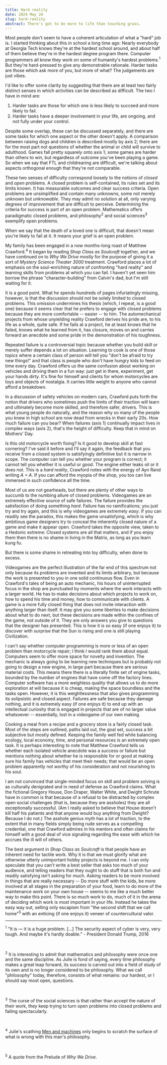 ```yaml
---
title: Hard reality
date: 2024 May 24
slug: hard-reality
abstract: There's got to be more to life than touching grass.
---
```


Most people don't seem to have a coherent articulation of what a "hard" job is. I started thinking about this in school a long time ago: Nearly everybody at Georgia Tech knows they're at the hardest school around, and about half of them believe they're in the hardest degree program there. Computer programmers all know they work on some of humanity's hardest problems.<sup>1</sup> But they're hard-pressed to give any demonstrable rationale. Harder tasks are those which ask more of you, but more of what? The judgements are just vibes.

I'd like to offer some clarity by suggesting that there are at least two fairly distinct senses in which activities can be described as difficult. The two I have in mind are:

1. Harder tasks are those for which one is less likely to succeed and more likely to fail.
2. Harder tasks have a deeper involvement in your life, are ongoing, and not fully under your control.

Despite some overlap, these can be discussed separately, and there are some tasks for which one aspect or the other doesn't apply. A comparison between raising dogs and children is described mostly by axis 2; there are for the most part not questions of whether the animal or child will survive to adulthood. Games fall pretty squarely onto axis 1; some games are harder than others to win, but regardless of outcome you've been playing a game. So when we say that FTL and childrearing are difficult, we're talking about aspects orthogonal enough that they're not comparable.

These two senses of difficulty correspond loosely to the notions of *closed* and *open* problems. A closed problem is self-contained, its rules set and its limits known. It has measurable outcomes and clear success criteria. Open problems are unsimplified and contain many unknowns, some not merely unknown but *unknowable*. They may admit no solution at all, only varying degrees of improvement that are difficult to perceive. Determining the criteria for success is part of an open problem. Mathematics offers paradigmatic closed problems, and philosophy<sup>2</sup> and social sciences<sup>3</sup> exemplify open problems.

When we say that the death of a loved one is difficult, that doesn't mean you're likely to fail at it. It means your grief is an open problem.

My family has been engaged in a now months-long roast of Matthew Crawford.<sup>4</sup> It began by reading *Shop Class as Soulcraft* together, and we have continued on to *Why We Drive* mostly for the purpose of giving it a sort of *Mystery Science Theater 3000* treatment. Crawford places a lot of emphasis on the soul-enriching nature of confronting "hard reality" and learning skills from problems at which you can fail. I haven't yet seen him borrow the phrase "character-building" from Calvin's dad, but I'm still waiting for it.

It is a good point. What he spends hundreds of pages infuriatingly missing, however, is that the discussion should not be solely limited to closed problems. This omission undermines his thesis (which, I repeat, is a good one) because it seems clear that he prefers to engage with closed problems because they are more comfortable -- easier -- to him. The automechanical projects from whose unyielding reality Crawford derives his pride are, to his life as a whole, quite safe. If he fails at a project, he at least knows that he failed, knows what he learned from it, has closure, moves on and carries forward an anecdote and some pride in the demonstration of his toughness.

Repeated failure is a controversial topic because whether you build skill or merely suffer depends a lot on situation. Learning to cook is one of those topics where a certain class of person will tell you "don't be afraid to try new things!" and that class is people who don't have hungry kids to feed on time every day. Crawford offers us the same confusion about working on vehicles and driving them in a fun way: just get in there, experiment, get your hands dirty. It's fine for himself and clients for whom motorcycles are toys and objects of nostalgia. It carries little weight to anyone who cannot afford a breakdown.

In a discussion of safety vehicles on modern cars, Crawford puts forth the notion that drivers who sometimes push the limits of their traction will learn and ultimately become more skilled, and therefore safer, drivers. This is what young people do naturally, and the reason why so many of the people you knew in high school are now dead from wrecks in their early 20s. How much failure can you bear? When failures (axis 1) continually impact lives in complex ways (axis 2), that's the height of difficulty. Keep that in mind on Mothers' Day.

Is this old motorcycle worth fixing? Is it good to develop skill at fast cornering? I've said it before and I'll say it again, the feedback that you receive from a closed system is satisfyingly definitive but it is narrow in scope. The computer can tell you whether your program is correct; it cannot tell you whether it is useful or good. The engine either leaks oil or it does not. This is a *hard reality*, Crawford notes with the energy of Ayn Rand writing *A = A*. If you can afford the myopia of the shop, you too can live immersed in such confidence all the time.

Most of us are not gearheads, but there are plenty of other ways to succumb to the numbing allure of closed problems. Videogames are an extremely effective source of safe failures. The failure provides the satisfaction of doing something *hard*. Failure has no ramifications; you just try and try again, and this is why videogames are extremely *easy*. If you can readily see the paradox, this makes the game unsatisfying, which is why ambitious game designers try to conceal the inherently closed nature of a game and make it appear open. Crawford takes the opposite view, taken to a Hedonic extreme: Closed systems are all that matters, and if you enjoy them then there is no shame in living in the Matrix, as long as you learn kung fu.

But there is some shame in retreating into toy difficulty, when done to excess.

Videogames are the perfect illustration of the far end of this spectrum not only because its problems are invented and its limits arbitrary, but because the work is presented to you in one solid continuous flow. Even in Crawford's tales of being an auto mechanic, his hours of uninterrupted focus in the shop are punctuated by moments where the work interacts with a larger world. He has to make decisions about which projects to work on, how to spend his time and money, how to communicate with clients. A game is a more fully closed thing that does not invite interaction with anything larger than itself. It may give you some liberties to make decisions about what to do next, but these decisions are made within the confines of the game, not outside of it. They are only answers you give to questions that the designer has presented. This is how it is so easy (if one enjoys it) to discover with surprise that the Sun is rising and one is still playing Civilization.

I can't say whether computer programming is more or less of an open problem than motorcycle repair; I think I would rank them about equal. Computers seem to offer more space for novelty and invention. The mechanic is always going to be learning new techniques but is probably not going to design a new engine, in large part because there are serious material costs. This means there there is a literally finite set of engine tasks, bounded by the number of engines that have come off the factory lines. Computer software has a more weighless quality that allows us to do more exploration at will because it is cheap, making the space boundless and the tasks open. However, it is this weightlessness that also gives programming its solipsistic and closed aspect. Failures are safe because they damage nothing, and it is extremely easy (if one enjoys it) to end up with an intellectual curiosity that is engaged in projects that are of no larger value whatsoever -- essentially, lost in a videogame of our own making.

Cooking a meal from a recipe and a grocery store is a fairly closed task. Most of the steps are outlined, paths laid out, the goal set, success a bit subjective but mostly defined. Keeping the family well fed while balancing ecology, local economy, time, and personal resources is an extremely open task. It is perhaps interesting to note that Matthew Crawford tells us whether each isolated vehicle anecdote was a success or failure but mentions nothing about whether he is responsible for or good at making sure his family has vehicles that meet their needs; that would be an open problem apparently not worthy of his consideration and not nourishing to his soul.

I am not convinced that single-minded focus on skill and problem solving is as culturally denigrated and in need of defense as Crawford claims. What the fictional Gregory House, Don Draper, Walter White, and Dwight Schrute have in common is that because of a refusal to be distracted by complex open social challenges (that is, because they are assholes) they are all exceptionally successful. (Am I really asked to believe that House doesn't kill half his patients and that anyone would buy anything from Dwight? Because I do not.) The asshole genius myth has a lot of traction, to the extent that in many fields simply being rude serves as a compelling credential, one that Crawford admires in his mentors and often claims for himself with a good deal of vice signaling regarding the ease with which he accrues the ill will of others.

The best argument in *Shop Class as Soulcraft* is that people have an inherent need for tactile work. Why it is that we must glorify what are otherwise utterly unimportant hobby projects is beyond me. I can only speculate that you can't write a best seller that asks too much of your audience, and telling readers that they ought to do stuff that is both fun and readily satisfying isn't asking for much. Asking readers to be more involved in things that are really necessary -- Do more stuff with the kids, be more involved at all stages in the preparation of your food, learn to do more of the maintenance work on your own house -- seems to me like a much better way to make this point. There is so much work to do, much of it in the arena of deciding which work is most important in your life. Instead he takes the easy way out, selling only escapism from "the second shift that we call home"<sup>5</sup> with an enticing (if one enjoys it) veneer of countercultural valor.

---

<sup>1</sup> "It is — it is a huge problem. [...] The security aspect of cyber is very, very tough. And maybe it's hardly doable." - President Donald Trump, 2016

<br>

<sup>2</sup> It is interesting to admit that mathematics and philosophy were once one and the same discipline. As Julie is fond of saying, every time philosophy makes a great leap forward, its success is carved out into a field of study of its own and is no longer considered to be philosophy. What we call "philosophy" today, therefore, consists of what remains: our hardest, or I should say most open, questions.

<br>

<sup>3</sup> The curse of the social sciences is that rather than accept the nature of their work, they keep trying to turn open problems into closed problems and failing spectacularly.

<br>

<sup>4</sup> Julie's scathing <a href="https://thestore.substack.com/p/men-and-machines">Men and machines</a> only begins to scratch the surface of what is wrong with this man's philosophy.

<br>

<sup>5</sup> A quote from the Prelude of <i>Why We Drive</i>.
